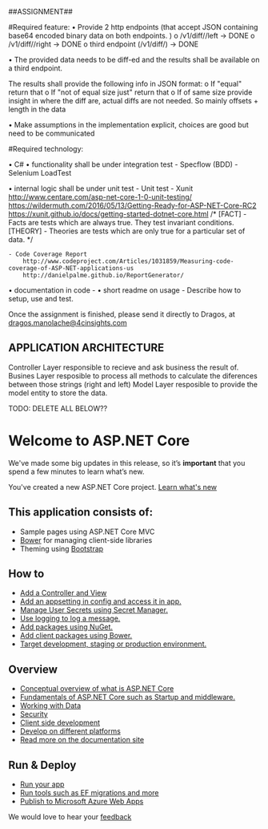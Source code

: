 ##ASSIGNMENT##

#Required feature:
• Provide 2 http endpoints 
(that accept JSON containing base64 encoded binary data on both endpoints.
)
    o <host>/v1/diff/<ID>/left 	-> DONE
    o <host>/v1/diff/<ID>/right	-> DONE
	o third endpoint (<host>/v1/diff/<ID>) -> DONE
		
• The provided data needs to be diff-ed and the results shall be available on a third endpoint.

 The results shall provide the following info in JSON format:
	o If "equal" return that
	o If "not of equal size just" return that
	o If of same size provide insight in where the diff are, actual diffs are not needed.
		So mainly offsets + length in the data

• Make assumptions in the implementation explicit, choices are good but need to be communicated

#Required technology:

• C#
• functionality shall be under integration test
	- Specflow (BDD)
	- Selenium LoadTest
	
• internal logic shall be under unit test
	- Unit test
		- Xunit
			http://www.centare.com/asp-net-core-1-0-unit-testing/
			https://wildermuth.com/2016/05/13/Getting-Ready-for-ASP-NET-Core-RC2
			https://xunit.github.io/docs/getting-started-dotnet-core.html
			/*
			[FACT] - Facts are tests which are always true. They test invariant conditions.
			[THEORY] - Theories are tests which are only true for a particular set of data.
			*/

	- Code Coverage Report
		http://www.codeproject.com/Articles/1031859/Measuring-code-coverage-of-ASP-NET-applications-us
		http://danielpalme.github.io/ReportGenerator/	

• documentation in code
	- 
• short readme on usage
	- Describe how to setup, use and test.


Once the assignment is finished, please send it	directly to	Dragos, at dragos.manolache@4cinsights.com

## APPLICATION ARCHITECTURE ##

Controller
	Layer responsible to recieve and ask business the result of.
Busines
	Layer resposible to process all methods to calculate the diferences between those strings (right and left)
Model
	Layer resposible to provide the model entity to store the data.


TODO: DELETE ALL BELOW??	

# Welcome to ASP.NET Core

We've made some big updates in this release, so it’s **important** that you spend a few minutes to learn what’s new.

You've created a new ASP.NET Core project. [Learn what's new](https://go.microsoft.com/fwlink/?LinkId=518016)

## This application consists of:

*   Sample pages using ASP.NET Core MVC
*   [Bower](https://go.microsoft.com/fwlink/?LinkId=518004) for managing client-side libraries
*   Theming using [Bootstrap](https://go.microsoft.com/fwlink/?LinkID=398939)

## How to

*   [Add a Controller and View](https://go.microsoft.com/fwlink/?LinkID=398600)
*   [Add an appsetting in config and access it in app.](https://go.microsoft.com/fwlink/?LinkID=699562)
*   [Manage User Secrets using Secret Manager.](https://go.microsoft.com/fwlink/?LinkId=699315)
*   [Use logging to log a message.](https://go.microsoft.com/fwlink/?LinkId=699316)
*   [Add packages using NuGet.](https://go.microsoft.com/fwlink/?LinkId=699317)
*   [Add client packages using Bower.](https://go.microsoft.com/fwlink/?LinkId=699318)
*   [Target development, staging or production environment.](https://go.microsoft.com/fwlink/?LinkId=699319)

## Overview

*   [Conceptual overview of what is ASP.NET Core](https://go.microsoft.com/fwlink/?LinkId=518008)
*   [Fundamentals of ASP.NET Core such as Startup and middleware.](https://go.microsoft.com/fwlink/?LinkId=699320)
*   [Working with Data](https://go.microsoft.com/fwlink/?LinkId=398602)
*   [Security](https://go.microsoft.com/fwlink/?LinkId=398603)
*   [Client side development](https://go.microsoft.com/fwlink/?LinkID=699321)
*   [Develop on different platforms](https://go.microsoft.com/fwlink/?LinkID=699322)
*   [Read more on the documentation site](https://go.microsoft.com/fwlink/?LinkID=699323)

## Run & Deploy

*   [Run your app](https://go.microsoft.com/fwlink/?LinkID=517851)
*   [Run tools such as EF migrations and more](https://go.microsoft.com/fwlink/?LinkID=517853)
*   [Publish to Microsoft Azure Web Apps](https://go.microsoft.com/fwlink/?LinkID=398609)

We would love to hear your [feedback](https://go.microsoft.com/fwlink/?LinkId=518015)
